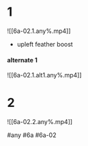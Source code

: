 # 1
![[6a-02.1.any%.mp4]]
- upleft feather boost

#### alternate 1
![[6a-02.1.alt1.any%.mp4]]

# 2
![[6a-02.2.any%.mp4]]

#any #6a #6a-02
